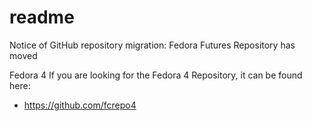 readme
======

Notice of GitHub repository migration: Fedora Futures Repository has moved

Fedora 4
If you are looking for the Fedora 4 Repository, it can be found here:
* https://github.com/fcrepo4
